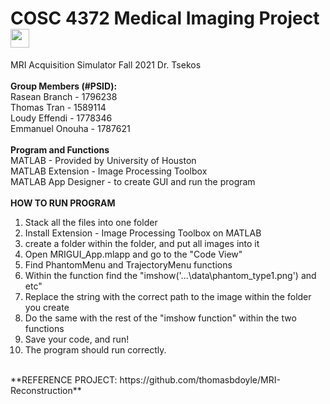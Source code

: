 # COSC 4372 Medical Imaging Project <img src="https://raw.githubusercontent.com/MartinHeinz/MartinHeinz/master/wave.gif" width="30px"> <br />
MRI Acquisition Simulator Fall 2021 Dr. Tsekos<br />
<br />
**Group Members (#PSID):** <br />
Rasean Branch - 1796238 <br />
Thomas Tran - 1589114 <br />
Loudy Effendi - 1778346 <br />
Emmanuel Onouha - 1787621 <br />
<br />
**Program and Functions** <br />
MATLAB - Provided by University of Houston <br />
MATLAB Extension - Image Processing Toolbox <br />
MATLAB App Designer - to create GUI and run the program <br />
<br />
**HOW TO RUN PROGRAM** <br />
1. Stack all the files into one folder <br />
2. Install Extension - Image Processing Toolbox on MATLAB <br />
3. create a folder within the folder, and put all images into it <br />
4. Open MRIGUI_App.mlapp and go to the "Code View" <br />
5. Find PhantomMenu and TrajectoryMenu functions <br />
6. Within the function find the "imshow('...\data\phantom_type1.png') and etc" <br />
7. Replace the string with the correct path to the image within the folder you create <br />
8. Do the same with the rest of the "imshow function" within the two functions <br />
9. Save your code, and run! <br />
10. The program should run correctly. <br />
<br />
**REFERENCE PROJECT: https://github.com/thomasbdoyle/MRI-Reconstruction** 
